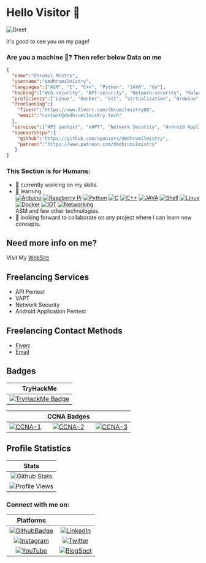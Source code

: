 # Hello Visitor 👋

![Greet](https://github.com/dmdhrumilmistry/dmdhrumilmistry/blob/main/.images/greet.gif?raw=True)

It's good to see you on my page!

### Are you a machine :robot:? Then refer below Data on me

```json
{
  "name":"Dhrumil Mistry",
  "username":"dmdhrumilmistry",
  "languages":["ASM", "C", "C++", "Python", "JAVA", "Go"],
  "hacking":["Web-security", "API-security", "Network-security", "Malware-Dev", "Reverse-Engineer"],
  "proficiency":["Linux", "Docker", "Git", "Virtualization", "Arduino", "Python", "Shell-Scripting", "Computer-Networking", "IOT"],
  "freelancing":{
    "fiverr":"https://www.fiverr.com/dhrumilmistry00",
    "email":"contact@dmdhrumilmistry.tech"
  },
  "services":["API pentest", "VAPT", "Network Security", "Android Application Pentest"],
  "sponsorships":{
    "github":"https://github.com/sponsors/dmdhrumilmistry",
    "patreon":"https://www.patreon.com/dmdhrumilmistry"
   }
}
```

### This Section is for Humans:

- 🔭 currently working on my skills.
- 🌱 learning    
[![Arduino](https://img.icons8.com/color/96/000000/arduino.png)](https://www.arduino.cc/)
[![Raspberry Pi](https://img.icons8.com/color/96/000000/raspberry-pi.png)]()
[![Python](https://img.icons8.com/color/96/000000/python--v1.png)](https://www.python.org/)
[![C](https://img.icons8.com/color/96/000000/c-programming.png)](https://en.wikipedia.org/wiki/C_(programming_language))
[![C++](https://img.icons8.com/color/96/000000/c-plus-plus-logo.png)](https://isocpp.org/)
[![JAVA](https://img.icons8.com/color/96/000000/java-coffee-cup-logo--v1.png)](https://www.java.com/en/)
[![Shell](https://img.icons8.com/plasticine/100/000000/bash.png)](https://en.wikipedia.org/wiki/Shell_script)
[![Linux](https://img.icons8.com/color/96/000000/linux--v2.png)](https://www.linux.org/)
[![Docker](https://i.imgur.com/VyjCJuz.png)](https://www.docker.com/)
[![IOT](https://img.icons8.com/external-soft-fill-juicy-fish/96/000000/external-iot-internet-of-things-soft-fill-soft-fill-juicy-fish.png)](https://en.wikipedia.org/wiki/Internet_of_things)
[![Networking](https://img.icons8.com/external-itim2101-lineal-color-itim2101/96/000000/external-computer-networks-network-technology-itim2101-lineal-color-itim2101-1.png)](https://www.cisco.com/c/en/us/solutions/enterprise-networks/what-is-computer-networking.html)    
ASM and few other technologies.
- 👯 looking forward to collaborate on any project where I can learn new concepts.


## Need more info on me?

Visit My [WebSite](https://dmdhrumilmistry.github.io)


## Freelancing Services

- API Pentest
- VAPT
- Network Security
- Android Application Pentest


## Freelancing Contact Methods

- [Fiverr](https://www.fiverr.com/dhrumilmistry00)
- [Email](mailto:contact@dmdhrumilmistry.tech)


## Badges

|TryHackMe|
|:-------:|
|[![TryHackMe Badge](https://tryhackme-badges.s3.amazonaws.com/dmdhrumilmistry.png)](https://tryhackme.com/p/dmdhrumilmistry)|


||CCNA Badges||
|:---------:|:---------:|:---------:|
|[![CCNA-1](https://images.credly.com/size/200x200/images/70d71df5-f3dc-4380-9b9d-f22513a70417/CCNAITN__1_.png)](https://www.credly.com/badges/612ec8ab-6f29-44c2-9b90-5aa89a467e8c/public_url)|[![CCNA-2](https://images.credly.com/size/200x200/images/f4ccdba9-dd65-4349-baad-8f05df116443/CCNASRWE__1_.png)](https://www.credly.com/badges/df0ab464-fcf2-451c-be9d-35140e4e52cf/public_url)|[![CCNA-3](https://images.credly.com/size/200x200/images/0a6d331e-8abf-4272-a949-33f754569a76/CCNAENSA__1_.png)](https://www.credly.com/badges/635c2c9f-7615-4457-9aba-714416867f0a/public_url)|


## Profile Statistics

|Stats|
|:---:|
|![Github Stats](https://github-readme-stats.vercel.app/api?username=dmdhrumilmistry&count_private=true&hide_rank=true&include_all_commits=true&cache_seconds=1800&border_radius=15&&theme=dark)|
|![Profile Views](https://komarev.com/ghpvc/?username=dmdhrumilmistry&label=PROFILE+VIEWS)|


### Connect with me on:
|Platforms|| 
|:----:|:---:|
|[![GithubBadge](https://img.shields.io/badge/Github-dmdhrumilmistry-333)](https://github.com/dmdhrumilmistry)|[![LinkedIn](https://img.shields.io/badge/LinkedIn-Dhrumil%20Mistry-4078c0)](https://linkedin.com/in/dmdhrumilmistry)|
|[![Instagram](https://img.shields.io/badge/Instagram-dmdhrumilmistry-833ab4)](https://www.instagram.com/dmdhrumilmistry/)|[![Twitter](https://img.shields.io/badge/Twitter-dmdhrumilmistry-4078c0)](https://twitter.com/dmdhrumilmistry)|
|[![YouTube](https://img.shields.io/badge/YouTube-Dhrumil%20Mistry-critical)](https://www.youtube.com/channel/UChbjrRvbzgY3BIomUI55XDQ)|[![BlogSpot](https://img.shields.io/badge/Blog-Dhrumil%20Mistry-bd2c00)](https://dmdhrumilmistry.github.io/blog)|

